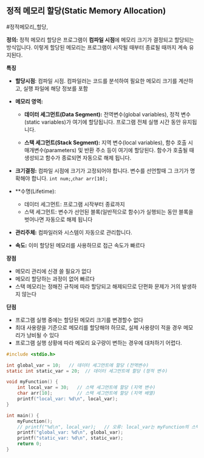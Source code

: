 ## 정적 메모리 할당(Static Memory Allocation)
#정적메모리_할당,

**정의:**
정적 메모리 할당은 프로그램이 **컴파일 시점**에 메모리 크기가 결정되고 할당되는 방식입니다. 이렇게 할당된 메모리는 프로그램이 시작될 때부터 종료될 때까지 계속 유지된다.

**특징**
* **할당시점**: 컴파일 시점. 컴파일러는 코드를 분석하여 필요한 메모리 크기를 계산하고, 실행 파일에 해당 정보를 포함


* **메모리 영역:**
	* **데이터 세그먼트(Data Segment):** 전역변수(global variables), 정적 변수(static variables)가 여기에 할당됩니다.
	  프로그램 전체 실행 시간 동안 유지됩니다.

	* **스택 세그먼트(Stack Segment):** 지역 변수(local variables), 함수 호출 시 매개변수(parameters) 및 반환 주소 등이 여기에 할당된다.
	  함수가 호출될 때 생성되고 함수가 종료되면 자동으로 해제 됩니다.



* **크기결정:** 컴파일 시점에 크기가 고정되어야 합니다.
  변수를 선언할때  그 크기가 명확해야 합니다.
  `int num;`,`char arr[10];`

* **수명(Lifetime):
	* 데이터 세그먼트: 프로그램 시작부터 종료까지
	* 스택 세그먼트: 변수가 선언된 블록(일반적으로 함수)가 실행되는 동안
	  블록을 벗어나면 자동으로 해제 됩니다

* **관리주체:**  컴파일러와 시스템이 자동으로 관리합니다.

* **속도:** 이미 할당된 메모리를 사용하므로 접근 속도가 빠르다


**장점**
 - 메모리 관리에 신경 쓸 필요가 없다
 - 메모리 할당하는 과정이 없어 빠르다
 - 스택 메모리는 정해진 규칙에 따라 할당되고 해제되므로 단편화 문제가 거의 발생하지 않는다

**단점**
- 프로그램 실행 중에는 할당된 메모리 크기를 변경할수 없다
- 최대 사용량을 기준으로 메모리를 할당해야 하므로, 실제 사용량이 적을 경우 메모리가 낭비될 수 있다
- 프로그램 실행 상황에 따라 메모리 요구량이 변하는 경우에 대처하기 어렵다.

```C
#include <stdio.h>

int global_var = 10;   // 데이터 세그먼트에 할당 (전역변수)
static int static_var = 20;  // 데이터 세그먼트에 할당 (정적 변수)

void myFunction() {
	int local_var = 30;   // 스택 세그먼트에 할당 (지역 변수)
	char arr[10];         // 스택 세그먼트에 할당 (지역 배열)
	printf("local_var: %d\n", local_var);
}

int main() {
	myFunction();
	// printf("%d\n", local_var);   // 오류: local_var는 myFunction의 스택에 할당되어 main에서는 접근 불가
	printf("global_var: %d\n", global_var);
	printf("static_var: %d\n", static_var);
	return 0;
}
```

